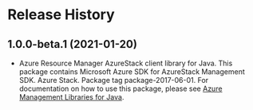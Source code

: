 # Release History

## 1.0.0-beta.1 (2021-01-20)

- Azure Resource Manager AzureStack client library for Java. This package contains Microsoft Azure SDK for AzureStack Management SDK. Azure Stack. Package tag package-2017-06-01. For documentation on how to use this package, please see [Azure Management Libraries for Java](https://aka.ms/azsdk/java/mgmt).

